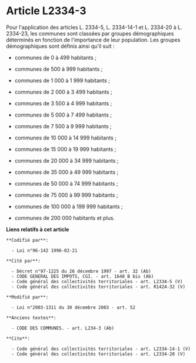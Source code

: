 # Article L2334-3

Pour l'application des articles L. 2334-5, L. 2334-14-1 et L. 2334-20 à L. 2334-23, les communes sont classées par groupes
démographiques déterminés en fonction de l'importance de leur population. Les groupes démographiques sont définis ainsi qu'il
suit :

- communes de 0 à 499 habitants ;

- communes de 500 à 999 habitants ;

- communes de 1 000 à 1 999 habitants ;

- communes de 2 000 à 3 499 habitants ;

- communes de 3 500 à 4 999 habitants ;

- communes de 5 000 à 7 499 habitants ;

- communes de 7 500 à 9 999 habitants ;

- communes de 10 000 à 14 999 habitants ;

- communes de 15 000 à 19 999 habitants ;

- communes de 20 000 à 34 999 habitants ;

- communes de 35 000 à 49 999 habitants ;

- communes de 50 000 à 74 999 habitants ;

- communes de 75 000 à 99 999 habitants ;

- communes de 100 000 à 199 999 habitants ;

- communes de 200 000 habitants et plus.

**Liens relatifs à cet article**

	**Codifié par**:

	  - Loi n°96-142 1996-02-21

	**Cité par**:

	  - Décret n°97-1225 du 26 décembre 1997 - art. 32 (Ab)
	  - CODE GENERAL DES IMPOTS, CGI. - art. 1648 B bis (Ab)
	  - Code général des collectivités territoriales - art. L2334-5 (V)
	  - Code général des collectivités territoriales - art. R1424-32 (V)

	**Modifié par**:

	  - Loi n°2003-1311 du 30 décembre 2003 - art. 52

	**Anciens textes**:

	  - CODE DES COMMUNES. - art. L234-3 (Ab)

	**Cite**:

	  - Code général des collectivités territoriales - art. L2334-14-1 (V)
	  - Code général des collectivités territoriales - art. L2334-20 (V)
